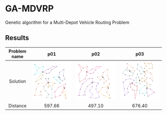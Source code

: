 # GA-MDVRP
Genetic algorithm for a Multi-Depot Vehicle Routing Problem


## Results
Problem name | p01 | p02 | p03
:-: | :-: | :-: | :-:
Solution | ![p01](/data/solutionImages/p01.png) | ![p02](/data/solutionImages/p02.png) | ![p03](/data/solutionImages/p03.png)
Distance | 597.66 | 497.10 | 676.40

